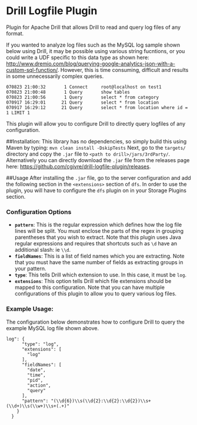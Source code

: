
# Drill Logfile Plugin
Plugin for Apache Drill that allows Drill to read and query log files of any format. 

If you wanted to analyze log files such as the MySQL log sample shown below using Drill, it may be possible using various string fucntions, or you could write a UDF specific to this data type as shown here: http://www.dremio.com/blog/querying-google-analytics-json-with-a-custom-sql-function/.  However, this is time consuming, difficult and results in some unnecessarily complex queries.

```
070823 21:00:32       1 Connect     root@localhost on test1
070823 21:00:48       1 Query       show tables
070823 21:00:56       1 Query       select * from category
070917 16:29:01      21 Query       select * from location
070917 16:29:12      21 Query       select * from location where id = 1 LIMIT 1
```
This plugin will allow you to configure Drill to directly query logfiles of any configuration.

##Installation:
This library has no dependencies, so simply build this using Maven by typing:
`mvn clean install -DskipTests` 
Next, go to the `targets/` directory and copy the `.jar` file to `<path to drill>/jars/3rdParty/`.  Alternatively you can directly download the `.jar` file from the releases page here: https://github.com/cgivre/drill-logfile-plugin/releases.

##Usage
After installing the `.jar` file, go to the server configuration and add the following section in the `<extensions>` section of `dfs`.  In order to use the plugin, you will have to configure the `dfs` plugin on in your Storage Plugins section. 

### Configuration Options
* **`pattern`**:  This is the regular expression which defines how the log file lines will be split.  You must enclose the parts of the regex in grouping parentheses that you wish to extract.  Note that this plugin uses Java regular expressions and requires that shortcuts such as `\d` have an additional slash:  ie `\\d`.
* **`fieldNames`**:  This is a list of field names which you are extracting. Note that you must have the same number of fields as extracting groups in your pattern.
* **`type`**:  This tells Drill which extension to use.  In this case, it must be `log`.
* **`extensions`**:  This option tells Drill which file extensions should be mapped to this configuration.  Note that you can have multiple configurations of this plugin to allow you to query various log files.

### Example Usage:
The configuration below demonstrates how to configure Drill to query the example MySQL log file shown above.
```
log": {
      "type": "log",
      "extensions": [
        "log"
      ],
      "fieldNames": [
        "date",
        "time",
        "pid",
        "action",
        "query"
      ],
      "pattern": "(\\d{6})\\s(\\d{2}:\\d{2}:\\d{2})\\s+(\\d+)\\s(\\w+)\\s+(.+)"
    }
  }
 ```


